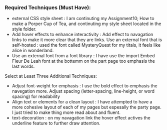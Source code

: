 
### Required Techniques (Must Have):
- external CSS style sheet : I am continuting my Assignment10; How to make a Porper Cup of Tea, and continuting my style sheet located in the style folder.
- Add hover effects to enhance interactivity : Add effect to navagation links to make it more clear that they are links. 
Use an external font that is self-hosted : used the font called MysteryQuest for my titals, it feels like alice in wonderland. 
- Use an external font from a font library : I have use the import Embed Fleur De Leah font at the bottemm on the part page too emphasis the last words. 
 

Select at Least Three Additional Techniques:
- Adjust font-weight for emphasis : I use the bold effect to emphasis the navegation more. 
Adjust spacing (letter-spacing, line-height, or word spacing) for readability
- Align text or elements for a clean layout : I have attempted to have a more cohesive layout of each of my pages but espesally the party page. I just tried to make thing more read about and fluent.  
- text-decoration : on my navagation link the hover effect actives the underline feature to further draw attention. 